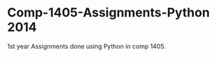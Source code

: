 Comp-1405-Assignments-Python 2014
============================

1st year Assignments done using Python in comp 1405.
